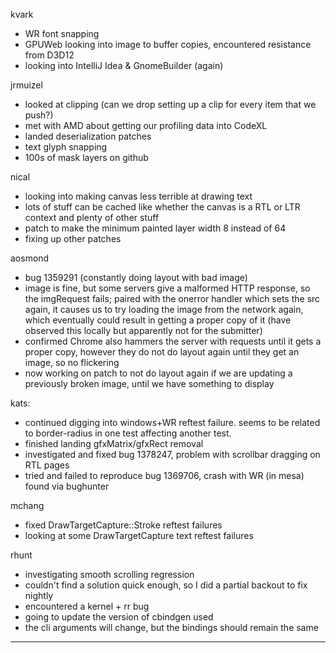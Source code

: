 kvark
* WR font snapping
* GPUWeb looking into image to buffer copies, encountered resistance from D3D12
* looking into IntelliJ Idea & GnomeBuilder (again)



jrmuizel
* looked at clipping (can we drop setting up a clip for every item that we push?)
* met with AMD about getting our profiling data into CodeXL
* landed deserialization patches
* text glyph snapping
* 100s of mask layers on github



nical
* looking into making canvas less terrible at drawing text
* lots of stuff can be cached like whether the canvas is a RTL or LTR context and plenty of other stuff
* patch to make the minimum painted layer width 8 instead of 64
* fixing up other patches



aosmond
* bug 1359291 (constantly doing layout with bad image)
* image is fine, but some servers give a malformed HTTP response, so the imgRequest fails; paired with the onerror handler which sets the src again, it causes us to try loading the image from the network again, which eventually could result in getting a proper copy of it (have observed this locally but apparently not for the submitter)
* confirmed Chrome also hammers the server with requests until it gets a proper copy, however they do not do layout again until they get an image, so no flickering
* now working on patch to not do layout again if we are updating a previously broken image, until we have something to display



kats:
* continued digging into windows+WR reftest failure. seems to be related to border-radius in one test affecting another test.
* finished landing gfxMatrix/gfxRect removal
* investigated and fixed bug 1378247, problem with scrollbar dragging on RTL pages
* tried and failed to reproduce bug 1369706, crash with WR (in mesa) found via bughunter



mchang
* fixed DrawTargetCapture::Stroke reftest failures
* looking at some DrawTargetCapture text reftest failures



rhunt
* investigating smooth scrolling regression
* couldn't find a solution quick enough, so I did a partial backout to fix nightly
* encountered a kernel + rr bug
* going to update the version of cbindgen used
* the cli arguments will change, but the bindings should remain the same

________________



